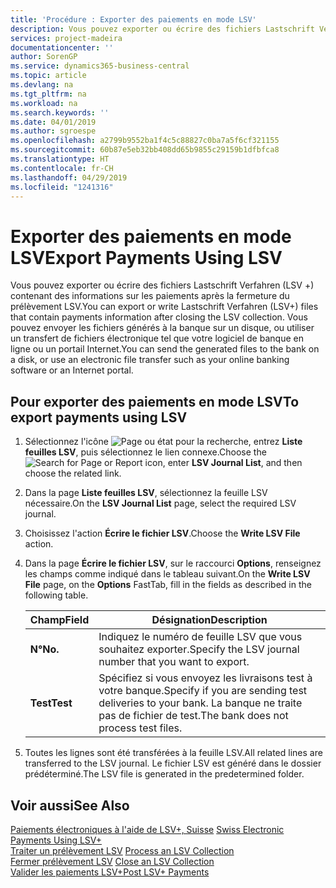 ```yaml
---
title: 'Procédure : Exporter des paiements en mode LSV'
description: Vous pouvez exporter ou écrire des fichiers Lastschrift Verfahren (LSV +) contenant des informations sur les paiements après la fermeture du prélèvement LSV. Vous pouvez envoyer les fichiers générés à la banque sur un disque, ou utiliser un transfert de fichiers électronique tel que votre logiciel de banque en ligne ou un portail Internet.
services: project-madeira
documentationcenter: ''
author: SorenGP
ms.service: dynamics365-business-central
ms.topic: article
ms.devlang: na
ms.tgt_pltfrm: na
ms.workload: na
ms.search.keywords: ''
ms.date: 04/01/2019
ms.author: sgroespe
ms.openlocfilehash: a2799b9552ba1f4c5c88827c0ba7a5f6cf321155
ms.sourcegitcommit: 60b87e5eb32bb408dd65b9855c29159b1dfbfca8
ms.translationtype: HT
ms.contentlocale: fr-CH
ms.lasthandoff: 04/29/2019
ms.locfileid: "1241316"
---
```

# <a name="export-payments-using-lsv"></a><span data-ttu-id="df1c3-104">Exporter des paiements en mode LSV</span><span class="sxs-lookup"><span data-stu-id="df1c3-104">Export Payments Using LSV</span></span>
<span data-ttu-id="df1c3-105">Vous pouvez exporter ou écrire des fichiers Lastschrift Verfahren (LSV +) contenant des informations sur les paiements après la fermeture du prélèvement LSV.</span><span class="sxs-lookup"><span data-stu-id="df1c3-105">You can export or write Lastschrift Verfahren (LSV+) files that contain payments information after closing the LSV collection.</span></span> <span data-ttu-id="df1c3-106">Vous pouvez envoyer les fichiers générés à la banque sur un disque, ou utiliser un transfert de fichiers électronique tel que votre logiciel de banque en ligne ou un portail Internet.</span><span class="sxs-lookup"><span data-stu-id="df1c3-106">You can send the generated files to the bank on a disk, or use an electronic file transfer such as your online banking software or an Internet portal.</span></span>  

## <a name="to-export-payments-using-lsv"></a><span data-ttu-id="df1c3-107">Pour exporter des paiements en mode LSV</span><span class="sxs-lookup"><span data-stu-id="df1c3-107">To export payments using LSV</span></span>  

1.  <span data-ttu-id="df1c3-108">Sélectionnez l'icône ![Page ou état pour la recherche](../../media/ui-search/search_small.png "icône Page ou état pour la recherche"), entrez **Liste feuilles LSV**, puis sélectionnez le lien connexe.</span><span class="sxs-lookup"><span data-stu-id="df1c3-108">Choose the ![Search for Page or Report](../../media/ui-search/search_small.png "Search for Page or Report icon") icon, enter **LSV Journal List**, and then choose the related link.</span></span>  
2.  <span data-ttu-id="df1c3-109">Dans la page **Liste feuilles LSV**, sélectionnez la feuille LSV nécessaire.</span><span class="sxs-lookup"><span data-stu-id="df1c3-109">On the **LSV Journal List** page, select the required LSV journal.</span></span>  
3.  <span data-ttu-id="df1c3-110">Choisissez l'action **Écrire le fichier LSV**.</span><span class="sxs-lookup"><span data-stu-id="df1c3-110">Choose the **Write LSV File** action.</span></span>  
4.  <span data-ttu-id="df1c3-111">Dans la page **Écrire le fichier LSV**, sur le raccourci **Options**, renseignez les champs comme indiqué dans le tableau suivant.</span><span class="sxs-lookup"><span data-stu-id="df1c3-111">On the **Write LSV File** page, on the **Options** FastTab, fill in the fields as described in the following table.</span></span>  

    |<span data-ttu-id="df1c3-112">Champ</span><span class="sxs-lookup"><span data-stu-id="df1c3-112">Field</span></span>|<span data-ttu-id="df1c3-113">Désignation</span><span class="sxs-lookup"><span data-stu-id="df1c3-113">Description</span></span>|  
    |---------------------------------|---------------------------------------|  
    |<span data-ttu-id="df1c3-114">**N°**</span><span class="sxs-lookup"><span data-stu-id="df1c3-114">**No.**</span></span>|<span data-ttu-id="df1c3-115">Indiquez le numéro de feuille LSV que vous souhaitez exporter.</span><span class="sxs-lookup"><span data-stu-id="df1c3-115">Specify the LSV journal number that you want to export.</span></span>|  
    |<span data-ttu-id="df1c3-116">**Test**</span><span class="sxs-lookup"><span data-stu-id="df1c3-116">**Test**</span></span>|<span data-ttu-id="df1c3-117">Spécifiez si vous envoyez les livraisons test à votre banque.</span><span class="sxs-lookup"><span data-stu-id="df1c3-117">Specify if you are sending test deliveries to your bank.</span></span> <span data-ttu-id="df1c3-118">La banque ne traite pas de fichier de test.</span><span class="sxs-lookup"><span data-stu-id="df1c3-118">The bank does not process test files.</span></span>|  

5.  <span data-ttu-id="df1c3-119">Toutes les lignes sont été transférées à la feuille LSV.</span><span class="sxs-lookup"><span data-stu-id="df1c3-119">All related lines are transferred to the LSV journal.</span></span> <span data-ttu-id="df1c3-120">Le fichier LSV est généré dans le dossier prédéterminé.</span><span class="sxs-lookup"><span data-stu-id="df1c3-120">The LSV file is generated in the predetermined folder.</span></span>  

## <a name="see-also"></a><span data-ttu-id="df1c3-121">Voir aussi</span><span class="sxs-lookup"><span data-stu-id="df1c3-121">See Also</span></span>  
 <span data-ttu-id="df1c3-122">[Paiements électroniques à l'aide de LSV+, Suisse](swiss-electronic-payments-using-lsv-.md) </span><span class="sxs-lookup"><span data-stu-id="df1c3-122">[Swiss Electronic Payments Using LSV+](swiss-electronic-payments-using-lsv-.md) </span></span>  
 <span data-ttu-id="df1c3-123">[Traiter un prélèvement LSV](how-to-process-an-lsv-collection.md) </span><span class="sxs-lookup"><span data-stu-id="df1c3-123">[Process an LSV Collection](how-to-process-an-lsv-collection.md) </span></span>  
 <span data-ttu-id="df1c3-124">[Fermer prélèvement LSV](how-to-close-an-lsv-collection.md) </span><span class="sxs-lookup"><span data-stu-id="df1c3-124">[Close an LSV Collection](how-to-close-an-lsv-collection.md) </span></span>  
 [<span data-ttu-id="df1c3-125">Valider les paiements LSV+</span><span class="sxs-lookup"><span data-stu-id="df1c3-125">Post LSV+ Payments</span></span>](how-to-post-lsv-payments.md)
